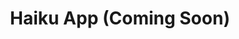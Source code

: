 ---
order: 3
title: "Haiku App (Coming Soon)"
description: "A mobile application to record haiku poems"
image: "./banner.png"
skills:
    - Flutter
    - Firebase
    - Figma
darkCover: true
github: ""
external: ""
internal: ""
---